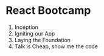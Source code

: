 # React Bootcamp
1. Inception
2. Igniting our App
3. Laying the Foundation
4. Talk is Cheap, show me the code
